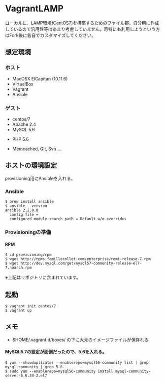 # VagrantLAMP
ローカルに、LAMP環境(CentOS7)を構築するためのファイル郡。自分用に作成しているので汎用性等はあまり考慮していません。奇特にも利用しようという方はFork後に各自でカスタマイズしてください。

## 想定環境

### ホスト

+ MacOSX ElCapitan (10.11.6)
+ VirtualBox
+ Vagrant
+ Ansible

### ゲスト 

+ centos/7
+ Apache 2.4
+ MySQL 5.6
* PHP 5.6
+ Memcached, Git, Svn ...

## ホストの環境設定
provisioning用にAnsibleを入れる。

### Ansible
	$ brew install ansible
	$ ansible --version
	ansible 2.2.0.0
	  config file = 
	  configured module search path = Default w/o overrides

### Provisioningの準備
#### RPM
	$ cd provisioning/rpm
	$ wget http://rpms.famillecollet.com/enterprise/remi-release-7.rpm
	$ wget http://dev.mysql.com/get/mysql57-community-release-el7-7.noarch.rpm	

※上記はリポジトリに含まれています。

## 起動
	$ vagrant init centos/7
	$ vagrant up


## メモ
* $HOME/.vagrant.d/boxes/ の下に大元のイメージファイルが保存れる

#### MySQL5.7の設定が面倒だったので、5.6を入れる。
	$ yum --showduplicates --enablerepo=mysql56-community list | grep mysql-community | grep 5.6.
	$ sudo yum --enablerepo=mysql56-community install mysql-community-server-5.6.34-2.el7 

